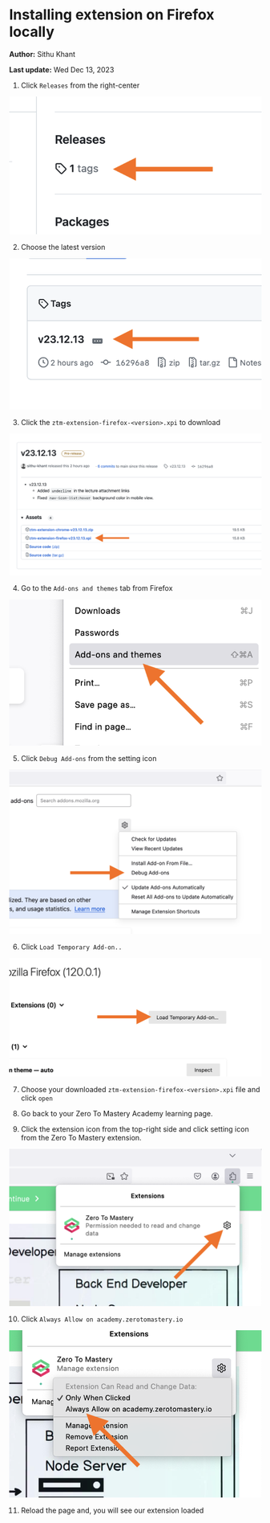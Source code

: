 # Installing extension on Firefox locally

**Author:** Sithu Khant

**Last update:** Wed Dec 13, 2023


1. Click `Releases` from the right-center

![](./steps/f-steps/f-step-1.png)

2. Choose the latest version

![](./steps/f-steps/f-step-2.png)

3. Click the `ztm-extension-firefox-<version>.xpi` to download

![](./steps/f-steps/f-step-3.png)

4. Go to the `Add-ons and themes` tab from Firefox

![](./steps/f-steps/f-step-4.png)

5. Click `Debug Add-ons` from the setting icon

![](./steps/f-steps/f-step-5.png)

6. Click `Load Temporary Add-on..`

![](./steps/f-steps/f-step-6.png)

7. Choose your downloaded `ztm-extension-firefox-<version>.xpi` file and click `open`

8. Go back to your Zero To Mastery Academy learning page.

9. Click the extension icon from the top-right side and click setting icon from the Zero To Mastery extension.

![](./steps/f-steps/f-step-9.png)

10. Click `Always Allow on academy.zerotomastery.io`

![](./steps/f-steps/f-step-10.png)

11. Reload the page and, you will see our extension loaded






